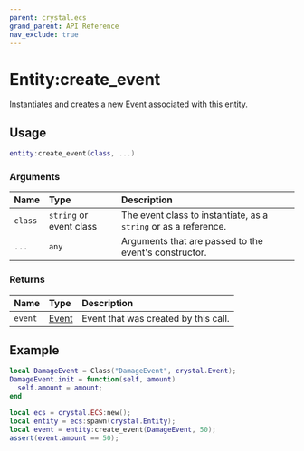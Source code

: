 ```yaml
---
parent: crystal.ecs
grand_parent: API Reference
nav_exclude: true
---
```


# Entity:create_event

Instantiates and creates a new [Event](event) associated with this entity.

## Usage

```lua
entity:create_event(class, ...)
```

### Arguments

| Name    | Type                    | Description                                                      |
| :------ | :---------------------- | :--------------------------------------------------------------- |
| `class` | `string` or event class | The event class to instantiate, as a `string` or as a reference. |
| `...`   | `any`                   | Arguments that are passed to the event's constructor.            |

### Returns

| Name    | Type           | Description                          |
| :------ | :------------- | :----------------------------------- |
| `event` | [Event](event) | Event that was created by this call. |

## Example

```lua
local DamageEvent = Class("DamageEvent", crystal.Event);
DamageEvent.init = function(self, amount)
  self.amount = amount;
end

local ecs = crystal.ECS:new();
local entity = ecs:spawn(crystal.Entity);
local event = entity:create_event(DamageEvent, 50);
assert(event.amount == 50);
```
